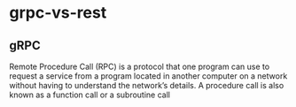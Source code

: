 # grpc-vs-rest

## gRPC
Remote Procedure Call (RPC) is a protocol that one program can use to request a service from a program located in another computer on a network without having to understand the network’s details. A procedure call is also known as a function call or a subroutine call